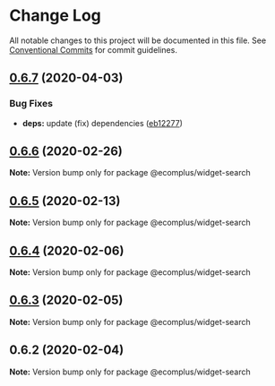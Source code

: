 # Change Log

All notable changes to this project will be documented in this file.
See [Conventional Commits](https://conventionalcommits.org) for commit guidelines.

## [0.6.7](https://github.com/ecomplus/storefront/compare/@ecomplus/widget-search@0.6.6...@ecomplus/widget-search@0.6.7) (2020-04-03)


### Bug Fixes

* **deps:** update (fix) dependencies ([eb12277](https://github.com/ecomplus/storefront/commit/eb1227744b8015f3150f257781f3a98e7dfc2db4))





## [0.6.6](https://github.com/ecomplus/storefront/compare/@ecomplus/widget-search@0.6.5...@ecomplus/widget-search@0.6.6) (2020-02-26)

**Note:** Version bump only for package @ecomplus/widget-search





## [0.6.5](https://github.com/ecomplus/storefront/compare/@ecomplus/widget-search@0.6.4...@ecomplus/widget-search@0.6.5) (2020-02-13)

**Note:** Version bump only for package @ecomplus/widget-search





## [0.6.4](https://github.com/ecomclub/storefront/compare/@ecomplus/widget-search@0.6.3...@ecomplus/widget-search@0.6.4) (2020-02-06)

**Note:** Version bump only for package @ecomplus/widget-search





## [0.6.3](https://github.com/ecomclub/storefront/compare/@ecomplus/widget-search@0.6.2...@ecomplus/widget-search@0.6.3) (2020-02-05)

**Note:** Version bump only for package @ecomplus/widget-search





## 0.6.2 (2020-02-04)

**Note:** Version bump only for package @ecomplus/widget-search
